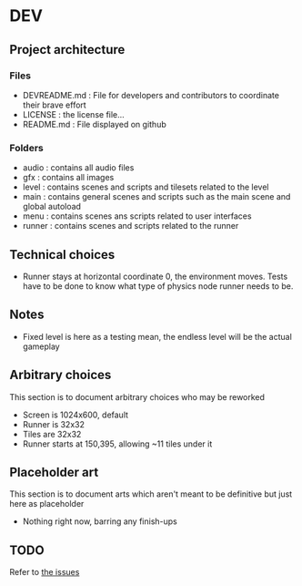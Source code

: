 # DEV

## Project architecture

### Files

* DEVREADME.md : File for developers and contributors to coordinate their brave effort
* LICENSE : the license file...
* README.md : File displayed on github

### Folders

* audio : contains all audio files
* gfx : contains all images
* level : contains scenes and scripts and tilesets related to the level
* main : contains general scenes and scripts such as the main scene and global autoload
* menu : contains scenes ans scripts related to user interfaces
* runner : contains scenes and scripts related to the runner

## Technical choices

* Runner stays at horizontal coordinate 0, the environment moves. Tests have to be done to know what type of physics node runner needs to be.

## Notes

* Fixed level is here as a testing mean, the endless level will be the actual gameplay

## Arbitrary choices

This section is to document arbitrary choices who may be reworked

* Screen is 1024x600, default
* Runner is 32x32
* Tiles are 32x32
* Runner starts at 150,395, allowing ~11 tiles under it

## Placeholder art

This section is to document arts which aren't meant to be definitive but just here as placeholder

* Nothing right now, barring any finish-ups

## TODO 

Refer to [the issues](https://github.com/KOBUGE-Games/tetrisrun/issues)
